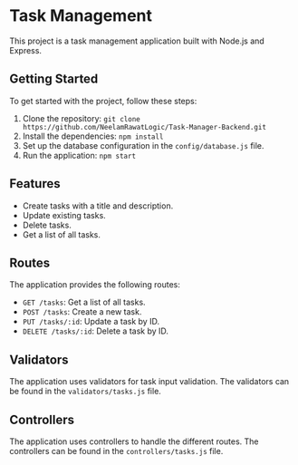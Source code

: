 # Task Management

This project is a task management application built with Node.js and Express.

## Getting Started

To get started with the project, follow these steps:

1. Clone the repository: `git clone https://github.com/NeelamRawatLogic/Task-Manager-Backend.git`
2. Install the dependencies: `npm install`
3. Set up the database configuration in the `config/database.js` file.
4. Run the application: `npm start`

## Features

- Create tasks with a title and description.
- Update existing tasks.
- Delete tasks.
- Get a list of all tasks.

## Routes

The application provides the following routes:

- `GET /tasks`: Get a list of all tasks.
- `POST /tasks`: Create a new task.
- `PUT /tasks/:id`: Update a task by ID.
- `DELETE /tasks/:id`: Delete a task by ID.

## Validators

The application uses validators for task input validation. The validators can be found in the `validators/tasks.js` file.

## Controllers

The application uses controllers to handle the different routes. The controllers can be found in the `controllers/tasks.js` file.

